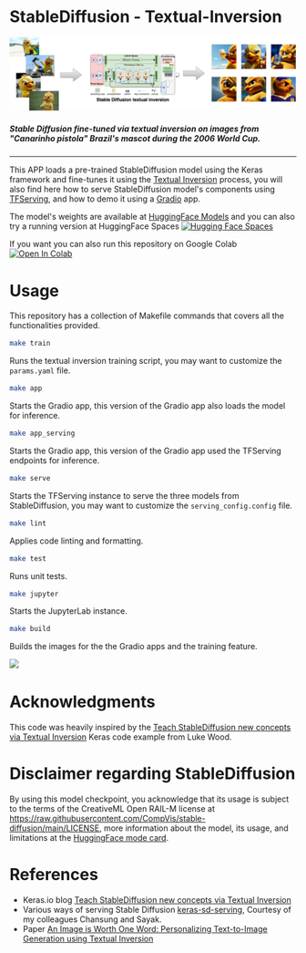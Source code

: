 # StableDiffusion - Textual-Inversion

![](./assets/canarinho.jpg)
##### Stable Diffusion fine-tuned via textual inversion on images from "Canarinho pistola" Brazil's mascot during the 2006 World Cup.

---

This APP loads a pre-trained StableDiffusion model using the Keras framework and fine-tunes it using the [Textual Inversion](https://textual-inversion.github.io/) process, you will also find here how to serve StableDiffusion model's components using [TFServing](https://github.com/tensorflow/serving), and how to demo it using a [Gradio](https://gradio.app) app.

The model's weights are available at [HuggingFace Models](https://huggingface.co/Dimitre/stablediffusion-canarinho_pistola) and you can also try a running version at HuggingFace Spaces [![Hugging Face Spaces](https://img.shields.io/badge/%F0%9F%A4%97%20Hugging%20Face-Spaces-yellow)](https://huggingface.co/spaces/Dimitre/stablediffusion-canarinho_pistola)

If you want you can also run this repository on Google Colab [![Open In Colab](https://colab.research.google.com/assets/colab-badge.svg)](https://colab.research.google.com/drive/1-CsyQuqKWs1NWe55nepeUBzMK0PcRHpI?usp=sharing)

# Usage
This repository has a collection of Makefile commands that covers all the functionalities provided.

```bash
make train
```
Runs the textual inversion training script, you may want to customize the `params.yaml` file.

```bash
make app
```
Starts the Gradio app, this version of the Gradio app also loads the model for inference.

```bash
make app_serving
```
Starts the Gradio app, this version of the Gradio app used the TFServing endpoints for inference.

```bash
make serve
```
Starts the TFServing instance to serve the three models from StableDiffusion, you may want to customize the `serving_config.config` file.

```bash
make lint
```
Applies code linting and formatting.

```bash
make test
```
Runs unit tests.

```bash
make jupyter
```
Starts the JupyterLab instance.

```bash
make build
```
Builds the images for the the Gradio apps and the training feature.

![](https://i.imgur.com/KqEeBsM.jpg)

# Acknowledgments
This code was heavily inspired by the [Teach StableDiffusion new concepts via Textual Inversion](https://keras.io/examples/generative/fine_tune_via_textual_inversion/) Keras code example from Luke Wood.


# Disclaimer regarding StableDiffusion
By using this model checkpoint, you acknowledge that its usage is subject to the terms of the CreativeML Open RAIL-M license at https://raw.githubusercontent.com/CompVis/stable-diffusion/main/LICENSE, more information about the model, its usage, and limitations at the [HuggingFace mode card](https://huggingface.co/CompVis/stable-diffusion-v1-4).


# References
- Keras.io blog [Teach StableDiffusion new concepts via Textual Inversion](https://keras.io/examples/generative/fine_tune_via_textual_inversion/)
- Various ways of serving Stable Diffusion [keras-sd-serving](https://github.com/deep-diver/keras-sd-serving), Courtesy of my colleagues Chansung and Sayak.
- Paper [An Image is Worth One Word: Personalizing Text-to-Image Generation using Textual Inversion](https://textual-inversion.github.io/)